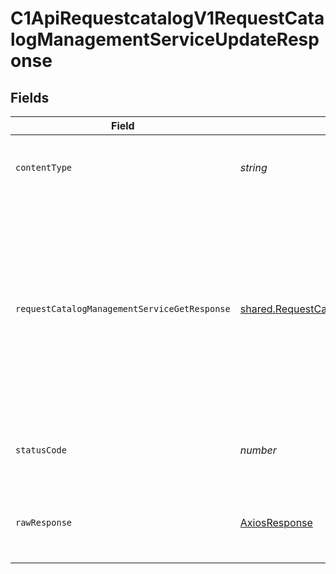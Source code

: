 # C1ApiRequestcatalogV1RequestCatalogManagementServiceUpdateResponse


## Fields

| Field                                                                                                                                                                         | Type                                                                                                                                                                          | Required                                                                                                                                                                      | Description                                                                                                                                                                   |
| ----------------------------------------------------------------------------------------------------------------------------------------------------------------------------- | ----------------------------------------------------------------------------------------------------------------------------------------------------------------------------- | ----------------------------------------------------------------------------------------------------------------------------------------------------------------------------- | ----------------------------------------------------------------------------------------------------------------------------------------------------------------------------- |
| `contentType`                                                                                                                                                                 | *string*                                                                                                                                                                      | :heavy_check_mark:                                                                                                                                                            | HTTP response content type for this operation                                                                                                                                 |
| `requestCatalogManagementServiceGetResponse`                                                                                                                                  | [shared.RequestCatalogManagementServiceGetResponse](../../models/shared/requestcatalogmanagementservicegetresponse.md)                                                        | :heavy_minus_sign:                                                                                                                                                            | The request catalog management service get response returns a request catalog view with the expanded items in the expanded array indicated by the expand mask in the request. |
| `statusCode`                                                                                                                                                                  | *number*                                                                                                                                                                      | :heavy_check_mark:                                                                                                                                                            | HTTP response status code for this operation                                                                                                                                  |
| `rawResponse`                                                                                                                                                                 | [AxiosResponse](https://axios-http.com/docs/res_schema)                                                                                                                       | :heavy_minus_sign:                                                                                                                                                            | Raw HTTP response; suitable for custom response parsing                                                                                                                       |